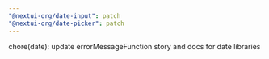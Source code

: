 ```yaml
---
"@nextui-org/date-input": patch
"@nextui-org/date-picker": patch
---
```


chore(date): update errorMessageFunction story and docs for date libraries
